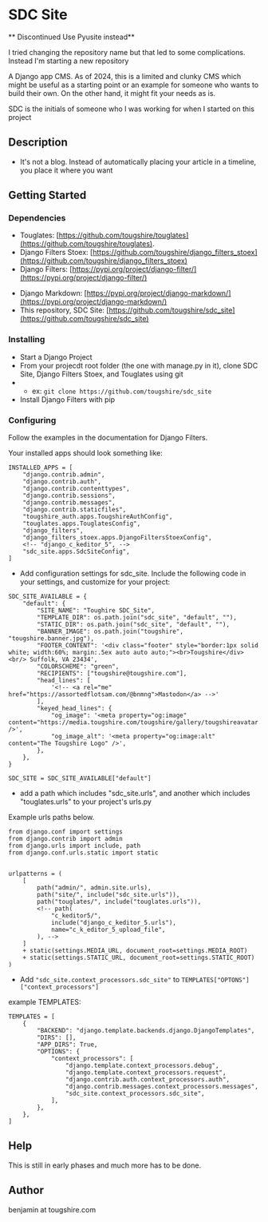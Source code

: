 # SDC Site

** Discontinued Use Pyusite instead**

I tried changing the repository name but that led to some complications.  Instead I'm starting a new repository


A Django app CMS.  As of 2024, this is a limited and clunky CMS which might be useful as a starting point or an example for someone who wants to build their own.  On the other hand, it might fit your needs as is.

SDC is the initials of someone who I was working for when I started on this project

## Description


* It's not a blog.  Instead of automatically placing your article in a timeline, you place it where you want

## Getting Started

### Dependencies

* Touglates: [https://github.com/tougshire/touglates](https://github.com/tougshire/touglates).
* Django Filters Stoex: [https://github.com/tougshire/django_filters_stoex](https://github.com/tougshire/django_filters_stoex)
* Django Filters: [https://pypi.org/project/django-filter/](https://pypi.org/project/django-filter/)
<!-- * Django C_KEditor 5: [https://pypi.org/project/django-c_keditor-5/](https://pypi.org/project/django-c_keditor-5/) -->
* Django Markdown: [https://pypi.org/project/django-markdown/](https://pypi.org/project/django-markdown/)
* This repository, SDC Site: [https://github.com/tougshire/sdc_site](https://github.com/tougshire/sdc_site)

### Installing

* Start a Django Project
* From your projecdt root folder (the one with manage.py in it), clone SDC Site, Django Filters Stoex, and Touglates using git
* * ex: `git clone https://github.com/tougshire/sdc_site`
* Install Django Filters with pip
<!-- * Install Django Filters and Django C_KEditor 5 with pip -->

### Configuring

<!-- Follow the examples in the documentation for Django Filters and Django C_KEDitor 5. You don't have to configure Django Markdown  -->
Follow the examples in the documentation for Django Filters.

Your installed apps should look something like:

```
INSTALLED_APPS = [
    "django.contrib.admin",
    "django.contrib.auth",
    "django.contrib.contenttypes",
    "django.contrib.sessions",
    "django.contrib.messages",
    "django.contrib.staticfiles",
    "tougshire_auth.apps.TougshireAuthConfig",
    "touglates.apps.TouglatesConfig",
    "django_filters",
    "django_filters_stoex.apps.DjangoFiltersStoexConfig",
    <!-- "django_c_keditor_5", -->
    "sdc_site.apps.SdcSiteConfig",
]
```
* Add configuration settings for sdc_site.  Include the following code in your settings, and customize for your project:

```
SDC_SITE_AVAILABLE = {
    "default": {
        "SITE_NAME": "Toughire SDC_Site",
        "TEMPLATE_DIR": os.path.join("sdc_site", "default", ""),
        "STATIC_DIR": os.path.join("sdc_site", "default", ""),
        "BANNER_IMAGE": os.path.join("tougshire", "tougshire.banner.jpg"),
        "FOOTER_CONTENT": '<div class="footer" style="border:1px solid white; width:60%; margin:.5ex auto auto auto;"><br>Tougshire</div><br/> Suffolk, VA 23434',
        "COLORSCHEME": "green",
        "RECIPIENTS": ["tougshire@tougshire.com"],
        "head_lines": [
            '<!-- <a rel="me" href="https://assortedflotsam.com/@bnmng">Mastodon</a> -->'
        ],
        "keyed_head_lines": {
            "og_image": '<meta property="og:image" content="https://media.tougshire.com/tougshire/gallery/tougshireavatar.png" />',
            "og_image_alt": '<meta property="og:image:alt" content="The Tougshire Logo" />',
        },
    },
}

SDC_SITE = SDC_SITE_AVAILABLE["default"]

```
* add a path which includes "sdc_site.urls", and another which includes "touglates.urls" to your project's urls.py
<!-- * add urls for c_keditor 5 -->

Example urls paths below.

```
from django.conf import settings
from django.contrib import admin
from django.urls import include, path
from django.conf.urls.static import static


urlpatterns = (
    [
        path("admin/", admin.site.urls),
        path("site/", include("sdc_site.urls")),
        path("touglates/", include("touglates.urls")),
        <!-- path(
            "c_keditor5/",
            include("django_c_keditor_5.urls"),
            name="c_k_editor_5_upload_file",
        ), -->
    ]
    + static(settings.MEDIA_URL, document_root=settings.MEDIA_ROOT)
    + static(settings.STATIC_URL, document_root=settings.STATIC_ROOT)
)
```

* Add `"sdc_site.context_processors.sdc_site"` to `TEMPLATES["OPTONS"]["context_processors"]`

example TEMPLATES:

```
TEMPLATES = [
    {
        "BACKEND": "django.template.backends.django.DjangoTemplates",
        "DIRS": [],
        "APP_DIRS": True,
        "OPTIONS": {
            "context_processors": [
                "django.template.context_processors.debug",
                "django.template.context_processors.request",
                "django.contrib.auth.context_processors.auth",
                "django.contrib.messages.context_processors.messages",
                "sdc_site.context_processors.sdc_site",
            ],
        },
    },
]
```
## Help

This is still in early phases and much more has to be done.

## Author

benjamin at tougshire.com

